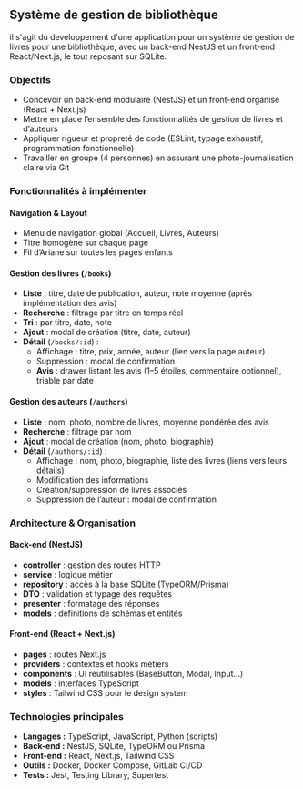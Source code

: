 ## Système de gestion de bibliothèque

il s'agit du developpement d'une application pour un système de gestion de livres pour une bibliothèque, avec un back-end NestJS et un front-end React/Next.js, le tout reposant sur SQLite.

### Objectifs
  
- Concevoir un back-end modulaire (NestJS) et un front-end organisé (React + Next.js)  
- Mettre en place l’ensemble des fonctionnalités de gestion de livres et d’auteurs  
- Appliquer rigueur et propreté de code (ESLint, typage exhaustif, programmation fonctionnelle)  
- Travailler en groupe (4 personnes) en assurant une photo-journalisation claire via Git  

### Fonctionnalités à implémenter

#### Navigation & Layout
- Menu de navigation global (Accueil, Livres, Auteurs)  
- Titre homogène sur chaque page  
- Fil d’Ariane sur toutes les pages enfants  

#### Gestion des livres (`/books`)
- **Liste** : titre, date de publication, auteur, note moyenne (après implémentation des avis)  
- **Recherche** : filtrage par titre en temps réel  
- **Tri** : par titre, date, note  
- **Ajout** : modal de création (titre, date, auteur)  
- **Détail** (`/books/:id`) :  
  - Affichage : titre, prix, année, auteur (lien vers la page auteur)  
  - Suppression : modal de confirmation  
  - **Avis** : drawer listant les avis (1–5 étoiles, commentaire optionnel), triable par date  

#### Gestion des auteurs (`/authors`)
- **Liste** : nom, photo, nombre de livres, moyenne pondérée des avis  
- **Recherche** : filtrage par nom  
- **Ajout** : modal de création (nom, photo, biographie)  
- **Détail** (`/authors/:id`) :  
  - Affichage : nom, photo, biographie, liste des livres (liens vers leurs détails)  
  - Modification des informations  
  - Création/suppression de livres associés  
  - Suppression de l’auteur : modal de confirmation  

### Architecture & Organisation

#### Back-end (NestJS)
- **controller** : gestion des routes HTTP  
- **service** : logique métier  
- **repository** : accès à la base SQLite (TypeORM/Prisma)  
- **DTO** : validation et typage des requêtes  
- **presenter** : formatage des réponses  
- **models** : définitions de schémas et entités  

#### Front-end (React + Next.js)
- **pages** : routes Next.js  
- **providers** : contextes et hooks métiers  
- **components** : UI réutilisables (BaseButton, Modal, Input…)  
- **models** : interfaces TypeScript  
- **styles** : Tailwind CSS pour le design system  

### Technologies principales
- **Langages :** TypeScript, JavaScript, Python (scripts)  
- **Back-end :** NestJS, SQLite, TypeORM ou Prisma  
- **Front-end :** React, Next.js, Tailwind CSS  
- **Outils :** Docker, Docker Compose, GitLab CI/CD  
- **Tests :** Jest, Testing Library, Supertest  

